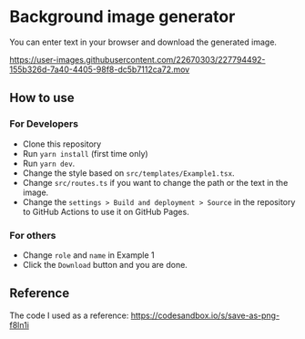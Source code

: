 # Background image generator

You can enter text in your browser and download the generated image.

https://user-images.githubusercontent.com/22670303/227794492-155b326d-7a40-4405-98f8-dc5b7112ca72.mov

## How to use

### For Developers

- Clone this repository
- Run `yarn install` (first time only)
- Run `yarn dev`.
- Change the style based on `src/templates/Example1.tsx`.
- Change `src/routes.ts` if you want to change the path or the text in the image.
- Change the `settings > Build and deployment > Source` in the repository to GitHub Actions to use it on GitHub Pages.

### For others

- Change `role` and `name` in Example 1
- Click the `Download` button and you are done.

## Reference

The code I used as a reference: https://codesandbox.io/s/save-as-png-f8ln1i

